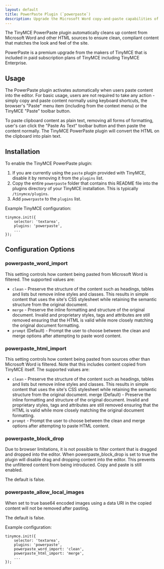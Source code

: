 ```yaml
---
layout: default
title: PowerPaste Plugin (`powerpaste`)
description: Upgrade the Microsoft Word copy-and-paste capabilities of TinyMCE.
---
```


The TinyMCE PowerPaste plugin automatically cleans up content from Microsoft Word and other HTML sources to ensure clean, compliant content that matches the look and feel of the site.

PowerPaste is a premium upgrade from the makers of TinyMCE that is included in paid subscription plans of TinyMCE including TinyMCE Enterprise.


## Usage

The  PowerPaste plugin activates automatically when users paste content into the editor. For basic usage, users are not required to take any action - simply copy and paste content normally using keyboard shortcuts, the browser's "Paste" menu item (including from the context menu) or the TinyMCE "Paste" toolbar button.

To paste clipboard content as plain text, removing all forms of formatting, user's can click the "Paste As Text" toolbar button and then paste the content normally. The TinyMCE PowerPaste plugin will convert the HTML on the clipboard into plain text.


## Installation

To enable the TinyMCE PowerPaste plugin:

1. If you are currently using the `paste` plugin provided with TinyMCE, disable it by removing it from the `plugins` list.
2. Copy the entire `powerpaste` folder that contains this README file into the plugins directory of your TinyMCE installation. This is typically `/tinymce/plugins`.
3. Add `powerpaste` to the `plugins` list.

Example TinyMCE configuration:

````
tinymce.init({
    selector: 'textarea',
    plugins: 'powerpaste',
    ...
});
````

## Configuration Options


### powerpaste_word_import

This setting controls how content being pasted from Microsoft Word is filtered. The supported values are:

* `clean` - Preserve the structure of the content such as headings, tables and lists but remove inline styles and classes. This results in simple content that uses the site's CSS stylesheet while retaining the semantic structure from the original document.
* `merge` - Preserve the inline formatting and structure of the original document. Invalid and proprietary styles, tags and attributes are still removed ensuring that the HTML is valid while more closely matching the original document formatting.
* `prompt` (Default) - Prompt the user to choose between the clean and merge options after attempting to paste word content.


### powerpaste_html_import

This setting controls how content being pasted from sources other than Microsoft Word is filtered. Note that this includes content copied from TinyMCE itself. The supported values are:

* `clean` - Preserve the structure of the content such as headings, tables and lists but remove inline styles and classes. This results in simple content that uses the site's CSS stylesheet while retaining the semantic structure from the original document.
merge (Default) - Preserve the inline formatting and structure of the original document. Invalid and proprietary styles, tags and attributes are still removed ensuring that the HTML is valid while more closely matching the original document formatting.
* `prompt` - Prompt the user to choose between the clean and merge options after attempting to paste HTML content.


### powerpaste_block_drop

Due to browser limitations, it is not possible to filter content that is dragged and dropped into the editor. When powerpaste_block_drop is set to true the plugin will disable drag and dropping content into the editor. This prevents the unfiltered content from being introduced. Copy and paste is still enabled.

The default is false.


### powerpaste_allow_local_images

When set to true base64 encoded images using a data URI in the copied content will not be removed after pasting.

The default is false.

Example configuration:

````
tinymce.init({
	selector: 'textarea',
	plugins: 'powerpaste',
	powerpaste_word_import: 'clean',
	powerpaste_html_import: 'merge',
	...
});
````

